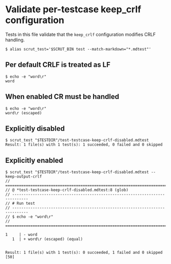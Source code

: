 # Validate per-testcase keep_crlf configuration

Tests in this file validate that the `keep_crlf` configuration modifies CRLF handling.

```scrut
$ alias scrut_test='$SCRUT_BIN test --match-markdown="*.mdtest"'
```

## Per default CRLF is treated as LF

```scrut
$ echo -e "word\r"
word
```

## When enabled CR must be handled

```scrut {keep_crlf: true}
$ echo -e "word\r"
word\r (escaped)
```

## Explicitly disabled

```scrut
$ scrut_test "$TESTDIR"/test-testcase-keep-crlf-disabled.mdtest
Result: 1 file(s) with 1 test(s): 1 succeeded, 0 failed and 0 skipped
```

## Explicitly enabled

```scrut
$ scrut_test "$TESTDIR"/test-testcase-keep-crlf-disabled.mdtest --keep-output-crlf
// =============================================================================
// @ *test-testcase-keep-crlf-disabled.mdtest:8 (glob)
// -----------------------------------------------------------------------------
// # Run test
// -----------------------------------------------------------------------------
// $ echo -e "word\r"
// =============================================================================

1     | - word
   1  | + word\r (escaped) (equal)


Result: 1 file(s) with 1 test(s): 0 succeeded, 1 failed and 0 skipped
[50]
```
